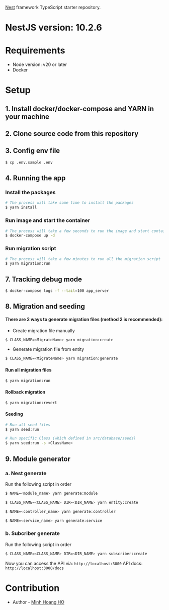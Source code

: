 
[Nest](https://github.com/nestjs/nest) framework TypeScript starter repository.
# NestJS version: 10.2.6
# Requirements

- Node version: v20 or later
- Docker


# Setup

## 1. Install docker/docker-compose and YARN in your machine
## 2. Clone source code from this repository
## 3. Config env file
```bash
$ cp .env.sample .env
```

## 4. Running the app

### Install the packages
```bash
# The process will take some time to install the packages
$ yarn install
```

### Run image and start the container
```bash
# The process will take a few seconds to run the image and start container
$ docker-compose up -d
```

### Run migration script
```bash
# The process will take a few minutes to run all the migration script
$ yarn migration:run
```

## 7. Tracking debug mode
```bash
$ docker-compose logs -f --tail=100 app_server
```

## 8. Migration and seeding

#### There are 2 ways to generate migration files (method 2 is recommended):
- Create migration file manually
```bash
$ CLASS_NAME=<MigrateName> yarn migration:create
```

- Generate migration file from entity
```bash
$ CLASS_NAME=<MigrateName> yarn migration:generate
```

#### Run all migration files
```bash
$ yarn migration:run
```

#### Rollback migration
```bash
$ yarn migration:revert
```

#### Seeding
```bash
# Run all seed files
$ yarn seed:run

# Run specific Class (which defined in src/database/seeds)
$ yarn seed:run -s <ClassName>
```

## 9. Module generator


### a. Nest generate

Run the following script in order

```bash
$ NAME=<module_name> yarn generate:module
```

```bash
$ CLASS_NAME=<CLASS_NAME> DIR=<DIR_NAME> yarn entity:create
```

```bash
$ NAME=<controller_name> yarn generate:controller
```


```bash
$ NAME=<service_name> yarn generate:service
```

### b. Subcriber generate


Run the following script in order

```bash
$ CLASS_NAME=<CLASS_NAME> DIR=<DIR_NAME> yarn subscriber:create
```


Now you can access the API via: ``http://localhost:3000``
API docs: ``http://localhost:3000/docs``


# Contribution

- Author - [Minh Hoang HO](minhhoangho99@gmail.com)



